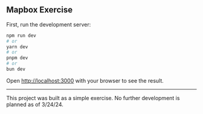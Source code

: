 ## Mapbox Exercise

First, run the development server:

```bash
npm run dev
# or
yarn dev
# or
pnpm dev
# or
bun dev
```

Open [http://localhost:3000](http://localhost:3000) with your browser to see the result.

---
This project was built as a simple exercise. No further development is planned as of 3/24/24.

